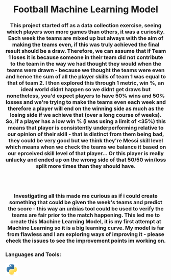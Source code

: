 <h1 align="center">Football Machine Learning Model</h1>
<h3 align="center">This project started off as a data collection exercise, seeing which players won more games than others, it was a curiosity. Each week the teams are mixed up but always with the aim of making the teams even, if this was truly achieved the final result should be a draw. Therefore, we can assume that if Team 1 loses it is because someone in their team did not contribute to the team in the way we had thought they would when the teams were drawn - because we thought the teams were even and hence the sum of all the player skills of team 1 was equal to that of team 2. I then explored this through 1 metric, win %, an ideal world didnt happen so we didnt get draws but nonetheless, you'd expect players to have 50% wins and 50% losses and we're trying to make the teams even each week and therefore a player will end on the winning side as much as the losing side if we achieve that (over a long course of weeks). So, if a player has a low win % (i was using a limit of <35%) this means that player is consistently underperforming relative to our opinion of their skill - that is distinct from them being bad, they could be very good but we think they're Messi skill level which means when we check the teams we balance it based on our eprceived skill level of that player... Or this player is really unlucky and ended up on the wrong side of that 50/50 win/loss split more times than they should have.</h3><br><br>

<h3 align="center">Investigating all this made me curious as if i could create something that could be given the week's teams and predict the score - this way an unbias tool could be used to verify the teams are fair prior to the match happening. This led me to create this Machine Learning Model, it is my first attempt at Machine Learning so it is a big learning curve. My model is far from flawless and I am exploring ways of improving it - please check the issues to see the improvement points im working on. </h3>

<h3 align="left">Languages and Tools:</h3>
<p align="left"> </a> <a href="https://www.python.org" target="_blank" rel="noreferrer"> <img src="https://raw.githubusercontent.com/devicons/devicon/master/icons/python/python-original.svg" alt="python" width="40" height="40"/> </a> </p>
